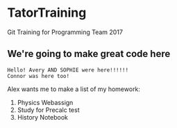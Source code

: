 # TatorTraining
Git Training for Programming Team 2017

## We're going to make great code here

```
Hello! Avery AND SOPHIE were here!!!!!!
Connor was here too!
```

Alex wants me to make a list of my homework:
1. Physics Webassign
2. Study for Precalc test
3. History Notebook

